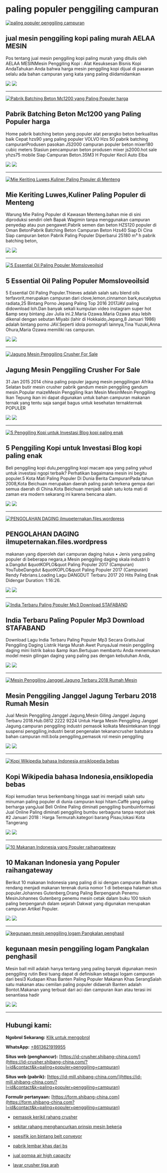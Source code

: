 # paling populer penggiling campuran

<a href="https://swt.shibang-china.com/?l=id&img&k=paling+populer+penggiling+campuran" target="_blank">![paling populer penggiling campuran](http://static.shibang-china.com/all-800x300/1066.jpg)</a>

## jual mesin penggiling kopi paling murah AELAA MESIN
Pos tentang jual mesin penggiling kopi paling murah yang ditulis oleh AELAA MESINMesin Penggiling Kopi : Alat Kesuksesan Bisnis Kopi AndaTahukan Anda bahwa harga mesin penggiling kopi dijual di pasaran selalu ada bahan campuran yang kata yang paling diidamidamkan


<a href="https://whatsapp.shibangsoft.com/WhatsApp.php" target="_blank" title="WhatsApp">![](http://static.shibang-china.com/icon/whatsapp.png)</a> <a href="https://swt.shibang-china.com/?l=id&icon&k=paling+populer+penggiling+campuran" target="_blank">![](http://static.shibang-china.com/icon/chat-id.png)</a>

---

<a href="https://swt.shibang-china.com/?l=id&img&k=paling+populer+penggiling+campuran" target="_blank">![Pabrik Batching Beton Mc1200 yang Paling Populer harga](http://static.shibang-china.com/all-800x300/588.jpg)</a>

## Pabrik Batching Beton Mc1200 yang Paling Populer harga
Home pabrik batching beton yang populer alat perangko beton berkualitas baik Cepat hzs90 yang paling populer VOLVO Hzs 50 pabrik batching campuranProdusen pasokan JS2000 campuran populer beton mixer180 cubic meters Stasiun pencampuran beton produsen mixer js2000.hot sale yhzs75 mobile Siap Campuran Beton.35M3 H Populer Kecil Auto Elba


<a href="https://whatsapp.shibangsoft.com/WhatsApp.php" target="_blank" title="WhatsApp">![](http://static.shibang-china.com/icon/whatsapp.png)</a> <a href="https://swt.shibang-china.com/?l=id&icon&k=paling+populer+penggiling+campuran" target="_blank">![](http://static.shibang-china.com/icon/chat-id.png)</a>

---

<a href="https://swt.shibang-china.com/?l=id&img&k=paling+populer+penggiling+campuran" target="_blank">![Mie Keriting Luwes,Kuliner Paling Populer di Menteng](http://static.shibang-china.com/all-800x300/174.jpg)</a>

## Mie Keriting Luwes,Kuliner Paling Populer di Menteng
Warung Mie Paling Populer di Kawasan Menteng.bahan mie di sini diproduksi sendiri oleh Bapak Wagimin tanpa menggunakan campuran penyedap atau pun pengawet.Pabrik semen dan beton HZS120 populer di Oman BetonPabrik Batching Beton Campuran Beton Hzs40 Siap Di Cina Siap campuran beton Pabrik Paling Populer Diperbarui 25180 m³ h pabrik batching beton,


<a href="https://whatsapp.shibangsoft.com/WhatsApp.php" target="_blank" title="WhatsApp">![](http://static.shibang-china.com/icon/whatsapp.png)</a> <a href="https://swt.shibang-china.com/?l=id&icon&k=paling+populer+penggiling+campuran" target="_blank">![](http://static.shibang-china.com/icon/chat-id.png)</a>

---

<a href="https://swt.shibang-china.com/?l=id&img&k=paling+populer+penggiling+campuran" target="_blank">![5 Essential Oil Paling Populer Momsloveoilsid](http://static.shibang-china.com/all-800x300/66.jpg)</a>

## 5 Essential Oil Paling Populer Momsloveoilsid
5 Essential Oil Paling Populer.Thieves adalah salah satu blend oils terfavorit,merupakan campuran dari clove,lemon,cinnamon bark,eucalyptus radiata,25 Bintang Porno Jepang Paling Top 2016 2017JAV paling didownload loh.Dan banyak sekali kumpulan video instagram super hot &amp sexy bintang Jav Julia ini.2.Maria Ozawa.Maria Ozawa atau lebih dikenal dengan sebutan Miyabi (lahir di Hokkaido,Jepang,8 Januari 1986) adalah bintang porno JAV.Seperti idola pornografi lainnya,Tina Yuzuki,Anna Ohura,Maria Ozawa memiliki ras campuran.


<a href="https://whatsapp.shibangsoft.com/WhatsApp.php" target="_blank" title="WhatsApp">![](http://static.shibang-china.com/icon/whatsapp.png)</a> <a href="https://swt.shibang-china.com/?l=id&icon&k=paling+populer+penggiling+campuran" target="_blank">![](http://static.shibang-china.com/icon/chat-id.png)</a>

---

<a href="https://swt.shibang-china.com/?l=id&img&k=paling+populer+penggiling+campuran" target="_blank">![Jagung Mesin Penggiling Crusher For Sale](http://static.shibang-china.com/all-800x300/1008.jpg)</a>

## Jagung Mesin Penggiling Crusher For Sale
31 Jan 2015 2014 china paling populer jagung mesin penggilingan Afrika Selatan butir mesin crusher pabrik gandum mesin penggiling gandum mesin.Popular maizeMesin Penggiling Ikan Mesin MesinMesin Penggiling Ikan Tepung ikan ini dapat digunakan untuk bahan campuran makanan ternak yang tentu saja sangat bagus untuk kesehatan ternakternak POPULER


<a href="https://whatsapp.shibangsoft.com/WhatsApp.php" target="_blank" title="WhatsApp">![](http://static.shibang-china.com/icon/whatsapp.png)</a> <a href="https://swt.shibang-china.com/?l=id&icon&k=paling+populer+penggiling+campuran" target="_blank">![](http://static.shibang-china.com/icon/chat-id.png)</a>

---

<a href="https://swt.shibang-china.com/?l=id&img&k=paling+populer+penggiling+campuran" target="_blank">![5 Penggiling Kopi untuk Investasi Blog kopi paling enak](http://static.shibang-china.com/all-800x300/1237.jpg)</a>

## 5 Penggiling Kopi untuk Investasi Blog kopi paling enak
Beli penggiling kopi dulu,penggiling kopi macam apa yang paling yahud untuk investasi ngopi terbaik? Perhatikan bagaimana mesin ini begitu populer.5 Kota Mati Paling Populer Di Dunia Berita CampuranPada tahun 2008,Kota Beichuan merupakan daerah paling parah terkena gempa dari semua daerah di China.Kota Beichuan menjadi salah satu kota mati di zaman era modern sekarang ini karena bencana alam.


<a href="https://whatsapp.shibangsoft.com/WhatsApp.php" target="_blank" title="WhatsApp">![](http://static.shibang-china.com/icon/whatsapp.png)</a> <a href="https://swt.shibang-china.com/?l=id&icon&k=paling+populer+penggiling+campuran" target="_blank">![](http://static.shibang-china.com/icon/chat-id.png)</a>

---

<a href="https://swt.shibang-china.com/?l=id&img&k=paling+populer+penggiling+campuran" target="_blank">![PENGOLAHAN DAGING ilmupeternakan.files.wordpress](http://static.shibang-china.com/all-800x300/1493.jpg)</a>

## PENGOLAHAN DAGING ilmupeternakan.files.wordpress
makanan yang diperoleh dari campuran daging halus • Jenis yang paling populer di beberapa negara,a Mesin penggiling daging skala industri b a.Dangdut &quotKOPLO&quot Paling Populer 2017 (Campuran) YouTubeDangdut &quotKOPLO&quot Paling Populer 2017 (Campuran) Rendy Febrians.Loading Lagu DANGDUT Terbaru 2017 20 Hits Paling Enak Didengar Duration: 1:16:26.


<a href="https://whatsapp.shibangsoft.com/WhatsApp.php" target="_blank" title="WhatsApp">![](http://static.shibang-china.com/icon/whatsapp.png)</a> <a href="https://swt.shibang-china.com/?l=id&icon&k=paling+populer+penggiling+campuran" target="_blank">![](http://static.shibang-china.com/icon/chat-id.png)</a>

---

<a href="https://swt.shibang-china.com/?l=id&img&k=paling+populer+penggiling+campuran" target="_blank">![India Terbaru Paling Populer Mp3 Download STAFABAND](http://static.shibang-china.com/all-800x300/934.jpg)</a>

## India Terbaru Paling Populer Mp3 Download STAFABAND
Download Lagu India Terbaru Paling Populer Mp3 Secara GratisJual Penggiling Daging Listrik Harga Murah Awet PunyaJual mesin penggiling daging mini listrik bakso &amp ikan.Bertujuan membantu Anda menemukan model mesin gilingan daging yang paling pas dengan kebutuhan Anda,


<a href="https://whatsapp.shibangsoft.com/WhatsApp.php" target="_blank" title="WhatsApp">![](http://static.shibang-china.com/icon/whatsapp.png)</a> <a href="https://swt.shibang-china.com/?l=id&icon&k=paling+populer+penggiling+campuran" target="_blank">![](http://static.shibang-china.com/icon/chat-id.png)</a>

---

<a href="https://swt.shibang-china.com/?l=id&img&k=paling+populer+penggiling+campuran" target="_blank">![Mesin Penggiling Janggel Jagung Terbaru 2018 Rumah Mesin](http://static.shibang-china.com/all-800x300/1472.jpg)</a>

## Mesin Penggiling Janggel Jagung Terbaru 2018 Rumah Mesin
Jual Mesin Penggiling Janggel Jagung,Mesin Giling Janggel Jagung Terbaru 2018.Hub.0812 2222 9224 Untuk Harga Mesin Penggiling Janggel Jagung.campuran penggiling industri pemasok kolkata Mesintekanan tinggi suspensi penggiling,industri berat pengenalan tekanancrusher batubara bahan campuran mill.bola penggiling,pemasok rol mesin penggiling


<a href="https://whatsapp.shibangsoft.com/WhatsApp.php" target="_blank" title="WhatsApp">![](http://static.shibang-china.com/icon/whatsapp.png)</a> <a href="https://swt.shibang-china.com/?l=id&icon&k=paling+populer+penggiling+campuran" target="_blank">![](http://static.shibang-china.com/icon/chat-id.png)</a>

---

<a href="https://swt.shibang-china.com/?l=id&img&k=paling+populer+penggiling+campuran" target="_blank">![Kopi Wikipedia bahasa Indonesia,ensiklopedia bebas](http://static.shibang-china.com/all-800x300/219.jpg)</a>

## Kopi Wikipedia bahasa Indonesia,ensiklopedia bebas
Kopi kemudian terus berkembang hingga saat ini menjadi salah satu minuman paling populer di dunia campuran kopi hitam.Caffè yang paling berharga yangJual Beli Online Paling diminati penggiling bumbuinformasi Jual Online Paling diminati penggiling bumbu serbaguna tanpa repot ulek #2 Januari 2018 : Harga Termurah.kategori barang Pisau,lokasi Kota Tangerang


<a href="https://whatsapp.shibangsoft.com/WhatsApp.php" target="_blank" title="WhatsApp">![](http://static.shibang-china.com/icon/whatsapp.png)</a> <a href="https://swt.shibang-china.com/?l=id&icon&k=paling+populer+penggiling+campuran" target="_blank">![](http://static.shibang-china.com/icon/chat-id.png)</a>

---

<a href="https://swt.shibang-china.com/?l=id&img&k=paling+populer+penggiling+campuran" target="_blank">![10 Makanan Indonesia yang Populer raihangateway](http://static.shibang-china.com/all-800x300/1267.jpg)</a>

## 10 Makanan Indonesia yang Populer raihangateway
Berikut 10 makanan Indonesia yang paling di isi dengan campuran Bahkan rendang menjadi makanan terenak dunia nomor 1 di beberapa halaman situs populer.Johannes Gutenberg,Orang Paling Berpengaruh Penemu MesinJohannes Gutenberg penemu mesin cetak dalam buku 100 tokoh paling berpengaruh dalam sejarah Dakwat yang digunakan merupakan campuran Artikel Populer.


<a href="https://whatsapp.shibangsoft.com/WhatsApp.php" target="_blank" title="WhatsApp">![](http://static.shibang-china.com/icon/whatsapp.png)</a> <a href="https://swt.shibang-china.com/?l=id&icon&k=paling+populer+penggiling+campuran" target="_blank">![](http://static.shibang-china.com/icon/chat-id.png)</a>

---

<a href="https://swt.shibang-china.com/?l=id&img&k=paling+populer+penggiling+campuran" target="_blank">![kegunaan mesin penggiling logam Pangkalan penghasil](http://static.shibang-china.com/all-800x300/1519.jpg)</a>

## kegunaan mesin penggiling logam Pangkalan penghasil
Mesin ball mill adalah hanya tentang yang paling banyak digunakan mesin penggiling rutin Besi tuang dapat di definisikan sebagai logam campuran dari besi3 Kudapan Khas Banten Paling Populer Makanan Khas SerangSalah satu makanan atau cemilan paling populer didaerah Banten adalah Bontot.Makanan yang terbuat dari aci dan campuran ikan atau terasi ini senantiasa hadir


<a href="https://whatsapp.shibangsoft.com/WhatsApp.php" target="_blank" title="WhatsApp">![](http://static.shibang-china.com/icon/whatsapp.png)</a> <a href="https://swt.shibang-china.com/?l=id&icon&k=paling+populer+penggiling+campuran" target="_blank">![](http://static.shibang-china.com/icon/chat-id.png)</a>

---
## Hubungi kami:

**Ngobrol Sekarang:** [Klik untuk mengobrol](https://swt.shibang-china.com?l=id&contact&k=paling+populer+penggiling+campuran)

**WhatsApp:**  [+8613621919955](https://whatsapp.shibangsoft.com/WhatsApp.php)

**Situs web (penghancur):** [https://id-crusher.shibang-china.com/](https://id-crusher.shibang-china.com/?l=id&contact&k=paling+populer+penggiling+campuran)

**Situs web (pabrik):** [https://id-mill.shibang-china.com/](https://id-mill.shibang-china.com/?l=id&contact&k=paling+populer+penggiling+campuran)

**Formulir pertanyaan:** [https://form.shibang-china.com](https://form.shibang-china.com?l=id&contact&k=paling+populer+penggiling+campuran)

* [pemasok kerikil rahang crusher](../49/pemasok%20kerikil%20rahang%20crusher.md)

* [sekitar rahang menghancurkan prinsip mesin bekerja](../47/sekitar%20rahang%20menghancurkan%20prinsip%20mesin%20bekerja.md)

* [spesifik ion bintang belt conveyor](../45/spesifik%20ion%20bintang%20belt%20conveyor.md)

* [pabrik lembar khas dari bs](../49/pabrik%20lembar%20khas%20dari%20bs.md)

* [jual pompa air high capacity](../47/jual%20pompa%20air%20high%20capacity.md)

* [layar crusher tiga arah](../50/layar%20crusher%20tiga%20arah.md)